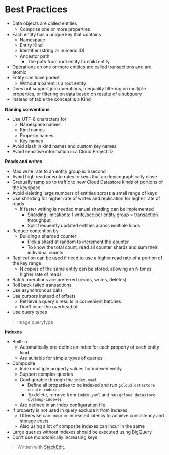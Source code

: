 
# Best Practices

- Data objects are called entities
	- Comprise one or more properties
- Each entity has a unique key that contains
	- Namespace
	- Entity Kind
	- Identifier (string or numeric ID)
	- Ancestor path
		- The path from root entity to child entity
- Operations on one or more entities are called transactions and are atomic
- Entity can have parent
	- Without a parent is a root entity
- Does not support join operations, inequality filtering on multiple properties, or filtering on data based on results of a subquery
- Instead of table the concept is a Kind

**Naming conventions**
- Use UTF-8 characters for
	- Namespace names
	- Kind names
	- Property names
	- Key names
- Avoid slash in kind names and custom key names
- Avoid sensitive information in a Cloud Project ID 

**Reads and writes**
- Max write rate to an entity group is 1/second
- Avoid high read or write rates to keys that are lexicographically close
- Gradually ramp up to traffic to new Cloud Datastore kinds of portions of the keyspace
- Avoid deleting large numbers of entities across a small range of keys
-  Use sharding for higher rate of writes and replication for higher rate of reads
	- If faster writing is needed manual sharding can be implemented
		- Sharding limitations: 1 write/sec per entity group = transaction throughput
		- Split frequently updated entities across multiple kinds
- Reduce contention by
	- Building a sharded counter
		- Pick a shard at random to increment the counter
		- To know the total count, read all counter shards and sum their individual counts
- Replication can be used if need to use a higher read rate of a portion of the key range
	- N copies of the same entity can be stored, allowing an N times higher rate of reads
- Batch operations are preferred (reads, writes, deletes)
- Roll back failed transactions 
- Use asynchronous calls
- Use cursors instead of offsets
	- Retrieve a query's results in convenient batches
	- Don't incur the overhead of 
- Use query types
> image querytype



**Indexes**
- Built-in
	- Automatically pre-define an index for each property of each entity kind
	- Are suitable for simple types of queries
- Composite
	- Index multiple property values for indexed entity
	- Support complex queries
	- Configurable through the `index.yaml`
		- Define all properties to be indexed and run `gcloud datastore create-indexes`
		- To delete, remove from `index.yaml` and run `gcloud datastore cleanup-indexes`
	- Are defined in an index configuration file
- If property is not used in query exclude it from indexes
	- Otherwise can incur in increased latency to achieve consistency and storage costs
	- Also using a lot of composite indexes can incur in the same 
- Large queries without indexes should be executed using BigQuery
- Don't use monotonically increasing keys

> Written with [StackEdit](https://stackedit.io/).
<!--stackedit_data:
eyJoaXN0b3J5IjpbLTEyMDA1MDQyMiwxMzE2MzgzNzA2LDEzMT
Q0NDYzMDQsLTE3NzU5NjkwOTksLTE3ODY5MzU4OF19
-->